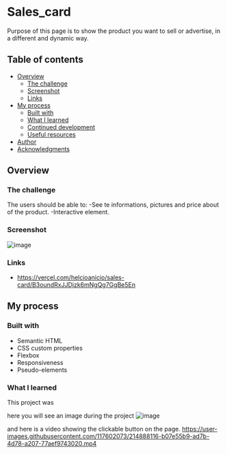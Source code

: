 # Sales_card

Purpose of this page is to show the product you want to sell or advertise, in a different and dynamic way.

## Table of contents

- [Overview](#overview)
  - [The challenge](#the-challenge)
  - [Screenshot](#screenshot)
  - [Links](#links)
- [My process](#my-process)
  - [Built with](#built-with)
  - [What I learned](#what-i-learned)
  - [Continued development](#continued-development)
  - [Useful resources](#useful-resources)
- [Author](#author)
- [Acknowledgments](#acknowledgments)


## Overview


### The challenge

The users should be able to:
-See te informations, pictures and price about of the product.
-Interactive element.
<!-- -View the optimal layout depending on their device's screen size. -->

### Screenshot
![image](https://user-images.githubusercontent.com/117602073/214888784-f6db2a94-2135-4ea2-a2db-ab954243d9e8.png)

### Links

- https://vercel.com/helcioanicio/sales-card/B3oundRxJJDjzk6mNgQg7GgBe5En


## My process

### Built with

- Semantic HTML 
- CSS custom properties
- Flexbox
- Responsiveness
- Pseudo-elements

### What I learned

This project was 



here you will see an image during the project
![image](https://user-images.githubusercontent.com/117602073/214888784-f6db2a94-2135-4ea2-a2db-ab954243d9e8.png)

and here is a video showing the clickable button on the page.
https://user-images.githubusercontent.com/117602073/214888116-b07e55b9-ad7b-4d78-a207-77aef9743020.mp4

